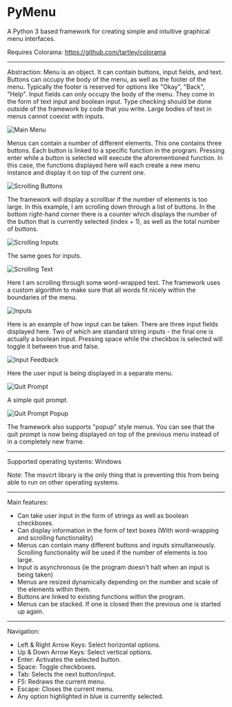 # PyMenu
A Python 3 based framework for creating simple and intuitive graphical menu interfaces.

Requires Colorama: https://github.com/tartley/colorama

---

Abstraction: Menu is an object. It can contain buttons, input fields, and text. Buttons can occupy the body of the menu, as well as the footer of the menu. Typically the footer is reserved for options like "Okay", "Back", "Help". Input fields can only occupy the body of the menu. They come in the form of text input and boolean input. Type checking should be done outside of the framework by code that you write. Large bodies of text in menus cannot coexist with inputs.

![Main Menu](https://github.com/Nytra/PyMenu-Framework/blob/master/images/mainmenu.png)

Menus can contain a number of different elements. This one contains three buttons. Each button is linked to a specific function in the program. Pressing enter while a button is selected will execute the aforementioned function. In this case, the functions displayed here will each create a new menu instance and display it on top of the current one.

![Scrolling Buttons](https://github.com/Nytra/PyMenu-Framework/blob/master/images/scrollbuttons.png)

The framework will display a scrollbar if the number of elements is too large. In this example, I am scrolling down through a list of buttons. In the bottom right-hand corner there is a counter which displays the number of the button that is currently selected (index + 1), as well as the total number of buttons.

![Scrolling Inputs](https://github.com/Nytra/PyMenu-Framework/blob/master/images/scrollinputs.png)

The same goes for inputs. 

![Scrolling Text](https://github.com/Nytra/PyMenu-Framework/blob/master/images/scrolltext.png)

Here I am scrolling through some word-wrapped text. The framework uses a custom algorithm to make sure that all words fit nicely within the boundaries of the menu.

![Inputs](https://github.com/Nytra/PyMenu-Framework/blob/master/images/inputs.png)

Here is an example of how input can be taken. There are three input fields displayed here. Two of which are standard string inputs - the final one is actually a boolean input. Pressing space while the checkbox is selected will toggle it between true and false.

![Input Feedback](https://github.com/Nytra/PyMenu-Framework/blob/master/images/inputfeedback.png)

Here the user input is being displayed in a separate menu.

![Quit Prompt](https://github.com/Nytra/PyMenu-Framework/blob/master/images/quitprompt.png)

A simple quit prompt.

![Quit Prompt Popup](https://github.com/Nytra/PyMenu-Framework/blob/master/images/quitpromptpopup.png)

The framework also supports "popup" style menus. You can see that the quit prompt is now being displayed on top of the previous menu instead of in a completely new frame.

---

Supported operating systems: Windows

Note: The msvcrt library is the only thing that is preventing this from being able to run on other operating systems.

---

Main features: 
- Can take user input in the form of strings as well as boolean checkboxes. 
- Can display information in the form of text boxes (With word-wrapping and scrolling functionality)
- Menus can contain many different buttons and inputs simultaneously. Scrolling functionality will be used if the number of elements is too large.
- Input is asynchronous (ie the program doesn't halt when an input is being taken)
- Menus are resized dynamically depending on the number and scale of the elements within them.
- Buttons are linked to existing functions within the program.
- Menus can be stacked. If one is closed then the previous one is started up again.

---

Navigation:
- Left & Right Arrow Keys: Select horizontal options.
- Up & Down Arrow Keys: Select vertical options.
- Enter: Activates the selected button.
- Space: Toggle checkboxes.
- Tab: Selects the next button/input.
- F5: Redraws the current menu.
- Escape: Closes the current menu.
- Any option highlighted in blue is currently selected.
